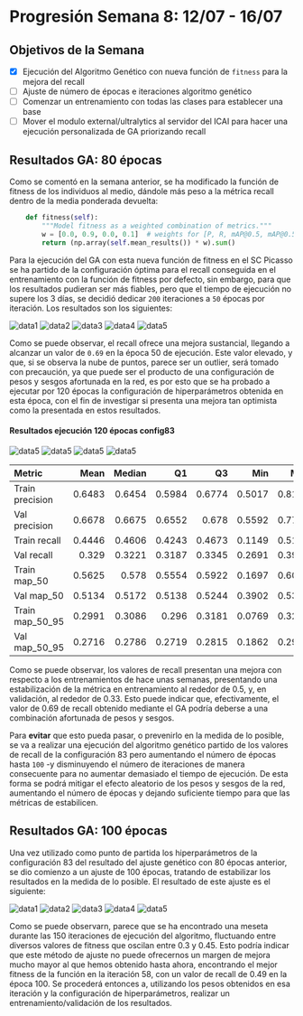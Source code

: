 # Progresión Semana 8: 12/07 - 16/07

## Objetivos de la Semana

- [X] Ejecución del Algoritmo Genético con nueva función de `fitness` para la mejora del recall
- [ ] Ajuste de número de épocas e iteraciones algoritmo genético
- [ ] Comenzar un entrenamiento con todas las clases para establecer una base
- [ ] Mover el modulo external/ultralytics al servidor del ICAI para hacer una ejecución personalizada de GA priorizando recall

## Resultados GA: 80 épocas

Como se comentó en la semana anterior, se ha modificado la función de fitness de los individuos al medio, dándole más peso a la métrica recall dentro de la media ponderada devuelta:

```python
    def fitness(self):
        """Model fitness as a weighted combination of metrics."""
        w = [0.0, 0.9, 0.0, 0.1]  # weights for [P, R, mAP@0.5, mAP@0.5:0.95]
        return (np.array(self.mean_results()) * w).sum()
```

Para la ejecución del GA con esta nueva función de fitness en el SC Picasso se ha partido de la configuración óptima para el recall conseguida en el entrenamiento con la función de fitness por defecto, sin embargo, para que los resultados pudieran ser más fiables, pero que el tiempo de ejecución no supere los 3 días, se decidió dedicar `200` iteraciones a `50` épocas por iteración. Los resultados son los siguientes:

![data1](../data/results/week8/GA_Recall_config/80_epochs/tune/mAP50-95_evolution.png)
![data2](../data/results/week8/GA_Recall_config/80_epochs/tune/mAP50_evolution.png)
![data3](../data/results/week8/GA_Recall_config/80_epochs/tune/precision_evolution.png)
![data4](../data/results/week8/GA_Recall_config/80_epochs/tune/recall_evolution.png)
![data5](../data/results/week8/GA_Recall_config/80_epochs/tune/tune_fitness.png)

Como se puede observar, el recall ofrece una mejora sustancial, llegando a alcanzar un valor de `0.69` en la época 50 de ejecución. Este valor elevado, y que, si se observa la nube de puntos, parece ser un outlier, será tomado con precaución, ya que puede ser el producto de una configuración de pesos y sesgos afortunada en la red, es por esto que se ha probado a ejecutar por 120 épocas la configuración de hiperparámetros obtenida en esta época, con el fin de investigar si presenta una mejora tan optimista como la presentada en estos resultados. 

#### Resultados ejecución 120 épocas config83

![data5](../data/results/week8/GA_Recall_config/Recall_config_GA/recall_comparison.png)
![data5](../data/results/week8/GA_Recall_config/Recall_config_GA/precision_comparison.png)
![data5](../data/results/week8/GA_Recall_config/Recall_config_GA/map_50_comparison.png)
![data5](../data/results/week8/GA_Recall_config/Recall_config_GA/map_50_95_comparison.png)

| Metric          |   Mean |   Median |     Q1 |     Q3 |    Min |    Max |    Std |
|:----------------|-------:|---------:|-------:|-------:|-------:|-------:|-------:|
| Train precision | 0.6483 |   0.6454 | 0.5984 | 0.6774 | 0.5017 | 0.8125 | 0.0693 |
| Val precision   | 0.6678 |   0.6675 | 0.6552 | 0.678  | 0.5592 | 0.7758 | 0.032  |
| Train recall    | 0.4446 |   0.4606 | 0.4243 | 0.4673 | 0.1149 | 0.5158 | 0.048  |
| Val recall      | 0.329  |   0.3221 | 0.3187 | 0.3345 | 0.2691 | 0.3908 | 0.0165 |
| Train map_50    | 0.5625 |   0.578  | 0.5554 | 0.5922 | 0.1697 | 0.6017 | 0.0537 |
| Val map_50      | 0.5134 |   0.5172 | 0.5138 | 0.5244 | 0.3902 | 0.5385 | 0.0216 |
| Train map_50_95 | 0.2991 |   0.3086 | 0.296  | 0.3181 | 0.0769 | 0.3241 | 0.0323 |
| Val map_50_95   | 0.2716 |   0.2786 | 0.2719 | 0.2815 | 0.1862 | 0.2914 | 0.0205 |

Como se puede observar, los valores de recall presentan una mejora con respecto a los entrenamientos de hace unas semanas, presentando una estabilización de la métrica en entrenamiento al rededor de 0.5, y, en validación, al rededor de 0.33. Esto puede indicar que, efectivamente, el valor de 0.69 de recall obtenido mediante el GA podría deberse a una combinación afortunada de pesos y sesgos.

Para **evitar** que esto pueda pasar, o prevenirlo en la medida de lo posible, se va a realizar una ejecución del algoritmo genético partido de los valores de recall de la configuración 83 pero aumentando el número de épocas hasta `100` -y disminuyendo el número de iteraciones de manera consecuente para no aumentar demasiado el tiempo de ejecución. De esta forma se podrá mitigar el efecto aleatorio de los pesos y sesgos de la red, aumentando el número de épocas y dejando suficiente tiempo para que las métricas de estabilicen.

## Resultados GA: 100 épocas

Una vez utilizado como punto de partida los hiperparámetros de la configuración 83 del resultado del ajuste genético con 80 épocas anterior, se dio comienzo a un ajuste de 100 épocas, tratando de estabilizar los resultados en la medida de lo posible. El resultado de este ajuste es el siguiente:

![data1](../data/results/week8/GA_Recall_config/100_epochs/tune/mAP50-95_evolution.png)
![data2](../data/results/week8/GA_Recall_config/100_epochs/tune/mAP50_evolution.png)
![data3](../data/results/week8/GA_Recall_config/100_epochs/tune/precision_evolution.png)
![data4](../data/results/week8/GA_Recall_config/100_epochs/tune/recall_evolution.png)
![data5](../data/results/week8/GA_Recall_config/100_epochs/tune/tune_fitness.png)

Como se puede observarn, parece que se ha encontrado una meseta durante las 150 iteraciones de ejecución del algoritmo, fluctuando entre diversos valores de fitness que oscilan entre 0.3 y 0.45. Esto podría indicar que este método de ajuste no puede ofrecernos un margen de mejora mucho mayor al que hemos obtenido hasta ahora, encontrando el mejor fitness de la función en la iteración 58, con un valor de recall de 0.49 en la época 100. Se procederá entonces a, utilizando los pesos obtenidos en esa iteración y la configuración de hiperparámetros, realizar un entrenamiento/validación de los resultados. 